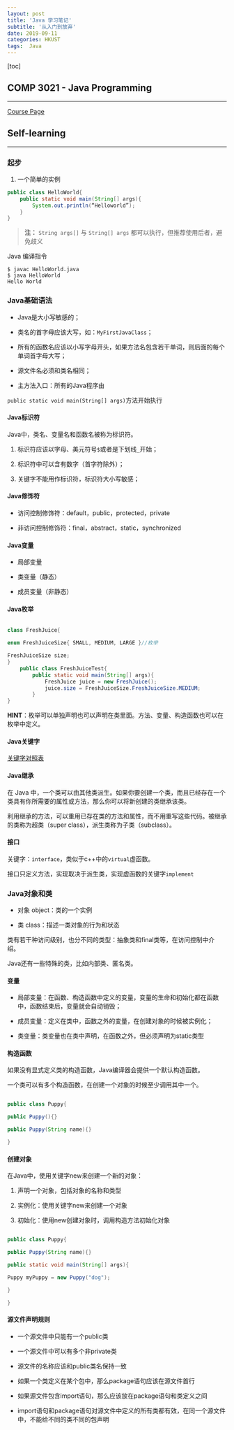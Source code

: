 ```yaml
---
layout: post
title: 'Java 学习笔记'
subtitle: '从入门到放弃'
date: 2019-09-11
categories: HKUST
tags:  Java
---
```


[toc]

## COMP 3021 - Java Programming

***

[Course Page](https://course.cse.ust.hk/comp3021/)

## Self-learning

***

### 起步

1. 一个简单的实例

```Java
public class HelloWorld{
	public static void main(String[] args){
		System.out.println(“Helloworld”);
	}
}
```

> **注：** `String args[]` 与 `String[] args` 都可以执行，但推荐使用后者，避免歧义

Java 编译指令

```shell
$ javac HelloWorld.java
$ java HelloWorld
Hello World
```

### Java基础语法

- Java是大小写敏感的；

- 类名的首字母应该大写，如：`MyFirstJavaClass`；

- 所有的函数名应该以小写字母开头，如果方法名包含若干单词，则后面的每个单词首字母大写；

- 源文件名必须和类名相同；

- 主方法入口：所有的Java程序由

`public static void main(String[] args)`方法开始执行

#### Java标识符

Java中，类名、变量名和函数名被称为标识符。

1. 标识符应该以字母、美元符号`$`或者是下划线`_`开始；

2. 标识符中可以含有数字（首字符除外）；

3. 关键字不能用作标识符，标识符大小写敏感；

#### Java修饰符

- 访问控制修饰符：default，public，protected，private

- 非访问控制修饰符：final，abstract，static，synchronized

#### Java变量

- 局部变量

- 类变量（静态）

- 成员变量（非静态）

#### Java枚举

```java

class FreshJuice{

enum FreshJuiceSize{ SMALL, MEDIUM, LARGE }//枚举

FreshJuiceSize size;
}
	public class FreshJuiceTest{
		public static void main(String[] args){
			FreshJuice juice = new FreshJuice();
			juice.size = FreshJuiceSize.FreshJuiceSize.MEDIUM;
		}
}

```

**HINT**：枚举可以单独声明也可以声明在类里面。方法、变量、构造函数也可以在枚举中定义。

#### Java关键字

[关键字对照表](http://www.runoob.com/java/java-basic-syntax.html)

#### Java继承

在 Java 中，一个类可以由其他类派生。如果你要创建一个类，而且已经存在一个类具有你所需要的属性或方法，那么你可以将新创建的类继承该类。

利用继承的方法，可以重用已存在类的方法和属性，而不用重写这些代码。被继承的类称为超类（super class），派生类称为子类（subclass）。

#### 接口

关键字：`interface`，类似于c++中的`virtual`虚函数。

接口只定义方法，实现取决于派生类，实现虚函数的关键字`implement`

### Java对象和类

- 对象 object：类的一个实例

- 类 class：描述一类对象的行为和状态

类有若干种访问级别，也分不同的类型：抽象类和final类等，在访问控制中介绍。

Java还有一些特殊的类，比如内部类、匿名类。

#### 变量

- 局部变量：在函数、构造函数中定义的变量，变量的生命和初始化都在函数中，函数结束后，变量就会自动销毁；

- 成员变量：定义在类中，函数之外的变量，在创建对象的时候被实例化；

- 类变量：类变量也在类中声明，在函数之外，但必须声明为static类型

#### 构造函数

如果没有显式定义类的构造函数，Java编译器会提供一个默认构造函数。

一个类可以有多个构造函数，在创建一个对象的时候至少调用其中一个。

```java

public class Puppy{

public Puppy(){}

public Puppy(String name){}

}

```

#### 创建对象

在Java中，使用关键字new来创建一个新的对象：

1. 声明一个对象，包括对象的名称和类型

2. 实例化：使用关键字new来创建一个对象

3. 初始化：使用new创建对象时，调用构造方法初始化对象

```java

public class Puppy{

public Puppy(String name){}

public static void main(String[] args){

Puppy myPuppy = new Puppy("dog");

}

}

```

#### 源文件声明规则

- 一个源文件中只能有一个public类

- 一个源文件中可以有多个非private类

- 源文件的名称应该和public类名保持一致

- 如果一个类定义在某个包中，那么package语句应该在源文件首行

- 如果源文件包含import语句，那么应该放在package语句和类定义之间

- import语句和package语句对源文件中定义的所有类都有效，在同一个源文件中，不能给不同的类不同的包声明
<!--stackedit_data:
eyJoaXN0b3J5IjpbLTEwNzcyMTA5NjEsLTM5MjAwNjk3OSwtMT
I4MTA4NzU2MV19
-->